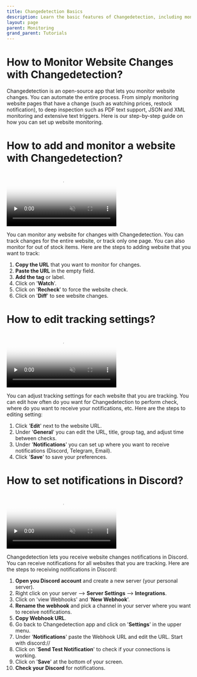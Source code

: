 ```yaml
---
title: Changedetection Basics
description: Learn the basic features of Changedetection, including monitoring websites and receiving notifications.
layout: page
parent: Monitoring
grand_parent: Tutorials
---
```


# How to Monitor Website Changes with Changedetection?

Changedetection is an open-source app that lets you monitor website changes. You can automate the entire process. From simply monitoring website pages that have a change (such as watching prices, restock notification), to deep inspection such as PDF text support, JSON and XML monitoring and extensive text triggers. Here is our step-by-step guide on how you can set up website monitoring.

# How to add and monitor a website with Changedetection?

<video controls loop muted preload="none" src="1-add-monitor-website.mp4" poster="1-add-monitor-website.webp">
</video>

You can monitor any website for changes with Changedetection. You can track changes for the entire website, or track only one page. You can also monitor for out of stock items. Here are the steps to adding website that you want to track:

1. **Copy the URL** that you want to monitor for changes.
2. **Paste the URL** in the empty field.
3. **Add the tag** or label.
4. Click on '**Watch**'.
5. Click on '**Recheck**' to force the website check.
6. Click on '**Diff**' to see website changes.

# How to edit tracking settings?

<video controls loop muted preload="none" src="2-edit-settings.mp4" poster="2-edit-settings.webp">
</video>

You can adjust tracking settings for each website that you are tracking. You can edit how often do you want for Changedetection to perform check, where do you want to receive your notifications, etc. Here are the steps to editing setting:

1. Click '**Edit**' next to the website URL.
2. Under '**General**' you can edit the URL, title, group tag, and adjust time between checks.
3. Under '**Notifications**' you can set up where you want to receive notifications (Discord, Telegram, Email).
4. Click '**Save**' to save your preferences.

# How to set notifications in Discord?

<video controls loop muted preload="none" src="3-add-discord-notifications.mp4" poster="3-add-discord-notifications.webp">
</video>

Changedetection lets you receive website changes notifications in Discord. You can receive notifications for all websites that you are tracking. Here are the steps to receiving notifications in Discord:

1. **Open you Discord account** and create a new server (your personal server).
2. Right click on your server --> **Server Settings** --> **Integrations**.
3. Click on 'view Webhooks' and '**New Webhook**'.
4. **Rename the webhook** and pick a channel in your server where you want to receive notifications.
5. **Copy Webhook URL**.
6. Go back to Changedetection app and click on '**Settings**' in the upper menu.
7. Under '**Notifications**' paste the Webhook URL and edit the URL. Start with discord://
8. Click on '**Send Test Notification**' to check if your connections is working.
9. Click on '**Save**' at the bottom of your screen.
10. **Check your Discord** for notifications.
